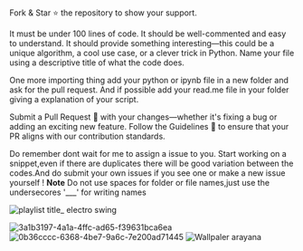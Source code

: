Fork & Star ⭐ the repository to show your support.

It must be under 100 lines of code.
It should be well-commented and easy to understand.
It should provide something interesting—this could be a unique algorithm, a cool use case, or a clever trick in Python.
Name your file using a descriptive title of what the code does.

One more importing thing add your python or ipynb file in a new folder and ask for the pull request.
And if possible add your read.me file in your folder giving a explanation of your script.

Submit a Pull Request 🔄 with your changes—whether it's fixing a bug or adding an exciting new feature.
Follow the Guidelines 📜 to ensure that your PR aligns with our contribution standards.

Do remember dont wait for me to assign a issue to you. Start working on a snippet,even if there are duplicates there will be good variation between the codes.And do submit your own issues if you see one or make a new issue yourself !
**Note**
Do not use spaces for folder or file names,just use the undersecores '___' for writing names



![playlist title_ electro swing](https://github.com/user-attachments/assets/9a4d7412-9a84-40ed-bd96-e0e143cc11ff)

![3a1b3197-4a1a-4ffc-ad65-f39631bca6ea](https://github.com/user-attachments/assets/765a9e6e-e504-4f0a-a891-e110cb1736ca)
![0b36cccc-6368-4be7-9a6c-7e200ad71445](https://github.com/user-attachments/assets/7ad5e267-fca4-4fd0-a6ec-eb94909624bc)
![Wallpaler arayana](https://github.com/user-attachments/assets/060df82e-7b9b-4d7e-b437-713e563b459a)

